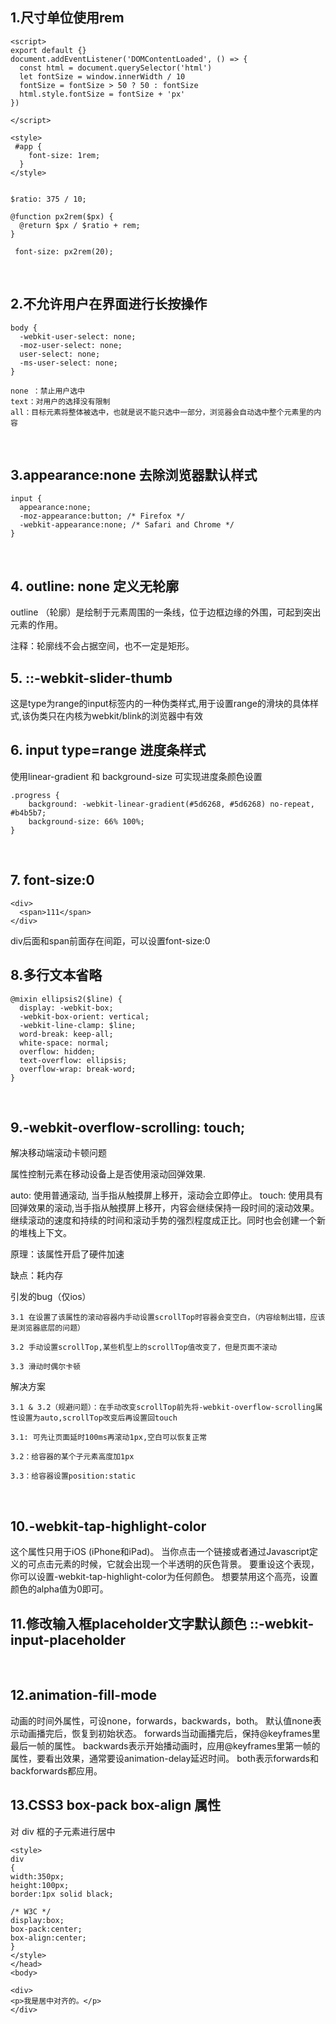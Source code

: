 ## 1.尺寸单位使用rem

```
<script>
export default {}
document.addEventListener('DOMContentLoaded', () => {
  const html = document.querySelector('html')
  let fontSize = window.innerWidth / 10
  fontSize = fontSize > 50 ? 50 : fontSize
  html.style.fontSize = fontSize + 'px'
})

</script>
 
<style>
 #app {
    font-size: 1rem;
  }
</style>


$ratio: 375 / 10;

@function px2rem($px) {
  @return $px / $ratio + rem;
}

 font-size: px2rem(20);
```
&nbsp;

## 2.不允许用户在界面进行长按操作
```
body {
  -webkit-user-select: none;
  -moz-user-select: none;
  user-select: none;
  -ms-user-select: none;
}

none ：禁止用户选中
text：对用户的选择没有限制
all：目标元素将整体被选中，也就是说不能只选中一部分，浏览器会自动选中整个元素里的内容
```
&nbsp;
## 3.appearance:none 去除浏览器默认样式
```
input {
  appearance:none;
  -moz-appearance:button; /* Firefox */
  -webkit-appearance:none; /* Safari and Chrome */
}
```
&nbsp;
## 4. outline: none 定义无轮廓

outline （轮廓）是绘制于元素周围的一条线，位于边框边缘的外围，可起到突出元素的作用。

注释：轮廓线不会占据空间，也不一定是矩形。
&nbsp;
## 5. ::-webkit-slider-thumb

这是type为range的input标签内的一种伪类样式,用于设置range的滑块的具体样式,该伪类只在内核为webkit/blink的浏览器中有效
&nbsp;
## 6. input type=range 进度条样式

使用linear-gradient 和 background-size 可实现进度条颜色设置

```
.progress {
    background: -webkit-linear-gradient(#5d6268, #5d6268) no-repeat, #b4b5b7;
    background-size: 66% 100%;
}
```
&nbsp;
## 7. font-size:0

```
<div>
  <span>111</span>
</div>
```
div后面和span前面存在间距，可以设置font-size:0
&nbsp;
## 8.多行文本省略

```
@mixin ellipsis2($line) {
  display: -webkit-box;
  -webkit-box-orient: vertical;
  -webkit-line-clamp: $line;
  word-break: keep-all;
  white-space: normal;
  overflow: hidden;
  text-overflow: ellipsis;
  overflow-wrap: break-word;
}
```
&nbsp;
## 9.-webkit-overflow-scrolling: touch;

解决移动端滚动卡顿问题

属性控制元素在移动设备上是否使用滚动回弹效果.

auto: 使用普通滚动, 当手指从触摸屏上移开，滚动会立即停止。
touch: 使用具有回弹效果的滚动,当手指从触摸屏上移开，内容会继续保持一段时间的滚动效果。继续滚动的速度和持续的时间和滚动手势的强烈程度成正比。同时也会创建一个新的堆栈上下文。

原理：该属性开启了硬件加速

缺点：耗内存

引发的bug（仅ios）

    3.1 在设置了该属性的滚动容器内手动设置scrollTop时容器会变空白，（内容绘制出错，应该是浏览器底层的问题）

    3.2 手动设置scrollTop,某些机型上的scrollTop值改变了，但是页面不滚动

    3.3 滑动时偶尔卡顿

解决方案

    3.1 & 3.2（规避问题）：在手动改变scrollTop前先将-webkit-overflow-scrolling属性设置为auto,scrollTop改变后再设置回touch

    3.1: 可先让页面延时100ms再滚动1px,空白可以恢复正常

    3.2：给容器的某个子元素高度加1px

    3.3：给容器设置position:static
&nbsp;
## 10.-webkit-tap-highlight-color

这个属性只用于iOS (iPhone和iPad)。
当你点击一个链接或者通过Javascript定义的可点击元素的时候，它就会出现一个半透明的灰色背景。
要重设这个表现，你可以设置-webkit-tap-highlight-color为任何颜色。
想要禁用这个高亮，设置颜色的alpha值为0即可。
&nbsp;
## 11.修改输入框placeholder文字默认颜色  ::-webkit-input-placeholder
&nbsp;
## 12.animation-fill-mode
动画的时间外属性，可设none，forwards，backwards，both。
默认值none表示动画播完后，恢复到初始状态。
forwards当动画播完后，保持@keyframes里最后一帧的属性。
backwards表示开始播动画时，应用@keyframes里第一帧的属性，要看出效果，通常要设animation-delay延迟时间。
both表示forwards和backforwards都应用。
&nbsp;
## 13.CSS3 box-pack box-align 属性
对 div 框的子元素进行居中
```
<style> 
div
{
width:350px;
height:100px;
border:1px solid black;

/* W3C */
display:box;
box-pack:center;
box-align:center;
}
</style>
</head>
<body>

<div>
<p>我是居中对齐的。</p>
</div>
```